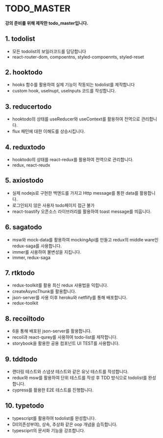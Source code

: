 # TODO_MASTER

#### 강의 준비를 위해 제작한 todo_master입니다.

## 1. todolist

- 모든 todolist의 보일러코드를 담당합니다
- react-router-dom, compoentns, styled-compoennts, styled-reset

## 2. hooktodo

- hooks 함수를 활용하여 실제 기능이 작동되는 todolist를 제작합니다
- custom hook, useInupt, useInputs 코드를 작성합니다.

## 3. reducertodo

- hooktodo의 상태를 useReducer와 useContext를 활용하여 전역으로 관리합니다.
- flux 패턴에 대한 이해도를 상승시킵니다.

## 4. reduxtodo

- hooktodo의 상태를 react-redux를 활용하여 전역으로 관리합니다.
- redux, react-reudx

## 5. axiostodo

- 실제 nodejs로 구현한 백엔드를 가지고 Http message를 통한 data를 활용합니다.
- 로그인되지 않은 사용자 todo페이지 접근 불가
- react-toastify 오픈소스 라이브러리를 활용하여 toast message를 띄웁니다.

## 6. sagatodo

- msw와 mock-data를 활용하여 mockingApi를 만들고 redux의 middle ware인 redux-saga를 사용합니다.
- immer를 사용하여 불변성을 지킵니다.
- immer, redux-saga

## 7. rtktodo

- redux-toolkit를 활용 최신 redux 사용법을 익힙니다.
- createAsyncThunk를 활용합니다.
- json-server를 사용 이후 heroku와 netflify를 통해 배포합니다.
- redux-toolkit

## 8. recoiltodo

- 6을 통해 배포된 json-server를 활용합니다.
- recoil과 react-qurey를 사용하여 todo-list를 제작합니다.
- storybook을 활용한 공용 컴포넌트 UI TEST를 사용합니다.

## 9. tddtodo

- 랜더링 테스트와 스냅샷 테스트와 같은 유닛 테스트를 작성합니다.
- redux와 msw를 활용하여 단위 테스트를 작성 후 TDD 방식으로 todolist를 완성합니다.
- cypress를 활용한 E2E 테스트를 진행합니다.

## 10. typetodo

- typescript를 활용하여 todolist를 완성합니다.
- DI(의존성부여), 상속, 추상화 같은 oop 개념을 습득합니다.
- typesciprt의 문서화 기능을 강조합니다.



